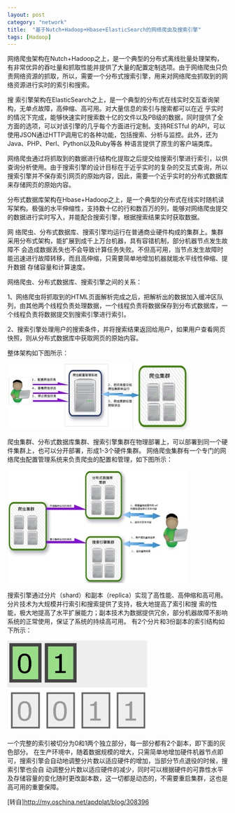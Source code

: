 ```yaml
---
layout: post
category: "network"
title:  "基于Nutch+Hadoop+Hbase+ElasticSearch的网络爬虫及搜索引擎"
tags: [Hadoop]
---
```


网络爬虫架构在Nutch+Hadoop之上，是一个典型的分布式离线批量处理架构，有非常优异的吞吐量和抓取性能并提供了大量的配置定制选项。由于网络爬虫只负责网络资源的抓取，所以，需要一个分布式搜索引擎，用来对网络爬虫抓取到的网络资源进行实时的索引和搜索。

 

搜 索引擎架构在ElasticSearch之上，是一个典型的分布式在线实时交互查询架构，无单点故障，高伸缩、高可用。对大量信息的索引与搜索都可以在近 乎实时的情况下完成，能够快速实时搜索数十亿的文件以及PB级的数据，同时提供了全方面的选项，可以对该引擎的几乎每个方面进行定制。支持RESTful 的API，可以使用JSON通过HTTP调用它的各种功能，包括搜索、分析与监控。此外，还为Java、PHP、Perl、Python以及Ruby等各 种语言提供了原生的客户端类库。

 

网络爬虫通过将抓取到的数据进行结构化提取之后提交给搜索引擎进行索引，以供查询分析使用。由于搜索引擎的设计目标在于近乎实时的复杂的交互式查询，所以搜索引擎并不保存索引网页的原始内容，因此，需要一个近乎实时的分布式数据库来存储网页的原始内容。

 

分布式数据库架构在Hbase+Hadoop之上，是一个典型的分布式在线实时随机读写架构。极强的水平伸缩性，支持数十亿的行和数百万的列，能够对网络爬虫提交的数据进行实时写入，并能配合搜索引擎，根据搜索结果实时获取数据。

 

网 络爬虫、分布式数据库、搜索引擎均运行在普通商业硬件构成的集群上。集群采用分布式架构，能扩展到成千上万台机器，具有容错机制，部分机器节点发生故障不 会造成数据丢失也不会导致计算任务失败。不但高可用，当节点发生故障时能迅速进行故障转移，而且高伸缩，只需要简单地增加机器就能水平线性伸缩、提升数据 存储容量和计算速度。

 

网络爬虫、分布式数据库、搜索引擎之间的关系：

 

1、网络爬虫将抓取到的HTML页面解析完成之后，把解析出的数据加入缓冲区队列，由其他两个线程负责处理数据，一个线程负责将数据保存到分布式数据库，一个线程负责将数据提交到搜索引擎进行索引。

 

2、搜索引擎处理用户的搜索条件，并将搜索结果返回给用户，如果用户查看网页快照，则从分布式数据库中获取网页的原始内容。

 

整体架构如下图所示：

![Alt text](../img/2015-03-24-01.jpg)

爬虫集群、分布式数据库集群、搜索引擎集群在物理部署上，可以部署到同一个硬件集群上，也可以分开部署，形成1-3个硬件集群。
网络爬虫集群有一个专门的网络爬虫配置管理系统来负责爬虫的配置和管理，如下图所示：

![Alt text](../img/2015-03-24-02.jpg)

搜索引擎通过分片（shard）和副本（replica）实现了高性能、高伸缩和高可用。分片技术为大规模并行索引和搜索提供了支持，极大地提高了索引和搜 索的性能，极大地提高了水平扩展能力；副本技术为数据提供冗余，部分机器故障不影响系统的正常使用，保证了系统的持续高可用。
有2个分片和3份副本的索引结构如下所示：

![Alt text](../img/2015-03-24-03.jpg)

一个完整的索引被切分为0和1两个独立部分，每一部分都有2个副本，即下面的灰色部分。
在生产环境中，随着数据规模的增大，只需简单地增加硬件机器节点即可，搜索引擎会自动地调整分片数以适应硬件的增加，当部分节点退役的时候，搜索引擎也会自 动调整分片数以适应硬件的减少，同时可以根据硬件的可靠性水平及存储容量的变化随时更改副本数，这一切都是动态的，不需要重启集群，这也是高可用的重要保障。

[转自]<http://my.oschina.net/apdplat/blog/308396>
 

 
